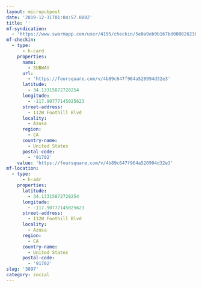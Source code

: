 ```yaml
---
layout: micropubpost
date: '2019-12-31T01:04:57.000Z'
title: ''
mf-syndication:
  - 'https://www.swarmapp.com/user/4195/checkin/5e0a9eb9b167bd00082623bd'
mf-checkin:
  - type:
      - h-card
    properties:
      name:
        - SUBWAY
      url:
        - 'https://foursquare.com/v/4b89c647f964a520994d32e3'
      latitude:
        - 34.13315872728254
      longitude:
        - -117.90777145025623
      street-address:
        - 112W Foothill Blvd
      locality:
        - Azusa
      region:
        - CA
      country-name:
        - United States
      postal-code:
        - '91702'
    value: 'https://foursquare.com/v/4b89c647f964a520994d32e3'
mf-location:
  - type:
      - h-adr
    properties:
      latitude:
        - 34.13315872728254
      longitude:
        - -117.90777145025623
      street-address:
        - 112W Foothill Blvd
      locality:
        - Azusa
      region:
        - CA
      country-name:
        - United States
      postal-code:
        - '91702'
slug: '3897'
category: social
---
```

